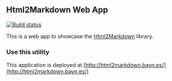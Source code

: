 ## Html2Markdown Web App

[![Build status](https://ci.appveyor.com/api/projects/status/ypphatvsv8a3eubo?svg=true)](https://ci.appveyor.com/project/baynezy/html2markdown-bayn-es)

This is a web app to showcase the [Html2Markdown](https://github.com/baynezy/Html2Markdown) library.

### Use this utility
This application is deployed at [http://html2markdown.bayn.es/](http://html2markdown.bayn.es/)